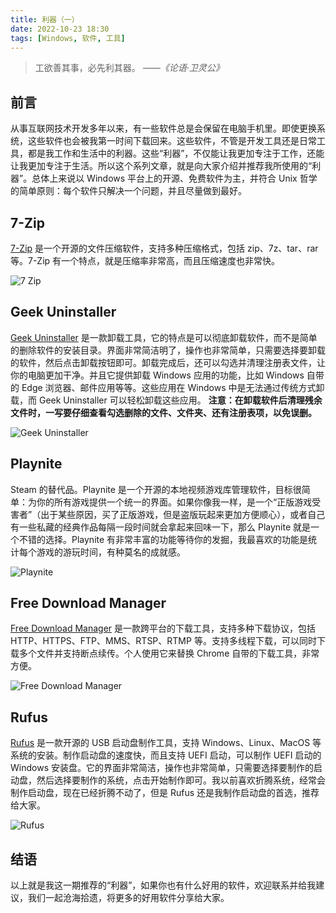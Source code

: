 ```yaml
---
title: 利器（一）
date: 2022-10-23 18:30
tags: [Windows, 软件, 工具]
---
```


>工欲善其事，必先利其器。
*——《论语·卫灵公》*

## 前言

从事互联网技术开发多年以来，有一些软件总是会保留在电脑手机里。即使更换系统，这些软件也会被我第一时间下载回来。这些软件，不管是开发工具还是日常工具，都是我工作和生活中的利器。这些“利器”，不仅能让我更加专注于工作，还能让我更加专注于生活。所以这个系列文章，就是向大家介绍并推荐我所使用的“利器”。总体上来说以 Windows 平台上的开源、免费软件为主，并符合 Unix 哲学的简单原则：每个软件只解决一个问题，并且尽量做到最好。

## 7-Zip

[7-Zip](https://www.7-zip.org/) 是一个开源的文件压缩软件，支持多种压缩格式，包括 zip、7z、tar、rar 等。7-Zip 有一个特点，就是压缩率非常高，而且压缩速度也非常快。

![7 Zip](/img/7-zip.png)

## Geek Uninstaller

[Geek Uninstaller](https://geekuninstaller.com/) 是一款卸载工具，它的特点是可以彻底卸载软件，而不是简单的删除软件的安装目录。界面非常简洁明了，操作也非常简单，只需要选择要卸载的软件，然后点击卸载按钮即可。卸载完成后，还可以勾选并清理注册表文件，让你的电脑更加干净。并且它提供卸载 Windows 应用的功能，比如 Windows 自带的 Edge 浏览器、邮件应用等等。这些应用在 Windows 中是无法通过传统方式卸载，而 Geek Uninstaller 可以轻松卸载这些应用。
**注意：在卸载软件后清理残余文件时，一写要仔细查看勾选删除的文件、文件夹、还有注册表项，以免误删。**

![Geek Uninstaller](/img/geek-uninstaller.png)

## Playnite

Steam 的替代品。Playnite 是一个开源的本地视频游戏库管理软件，目标很简单：为你的所有游戏提供一个统一的界面。如果你像我一样，是一个“正版游戏受害者”（出于某些原因，买了正版游戏，但是盗版玩起来更加方便顺心），或者自己有一些私藏的经典作品每隔一段时间就会拿起来回味一下，那么 Playnite 就是一个不错的选择。Playnite 有非常丰富的功能等待你的发掘，我最喜欢的功能是统计每个游戏的游玩时间，有种莫名的成就感。

![Playnite](/img/playnite.jpg)

## Free Download Manager

[Free Download Manager](https://www.freedownloadmanager.org/) 是一款跨平台的下载工具，支持多种下载协议，包括 HTTP、HTTPS、FTP、MMS、RTSP、RTMP 等。支持多线程下载，可以同时下载多个文件并支持断点续传。个人使用它来替换 Chrome 自带的下载工具，非常方便。

![Free Download Manager](/img/free-download-manager.png)

## Rufus

[Rufus](https://rufus.ie/) 是一款开源的 USB 启动盘制作工具，支持 Windows、Linux、MacOS 等系统的安装。制作启动盘的速度快，而且支持 UEFI 启动，可以制作 UEFI 启动的 Windows 安装盘。它的界面非常简洁，操作也非常简单，只需要选择要制作的启动盘，然后选择要制作的系统，点击开始制作即可。我以前喜欢折腾系统，经常会制作启动盘，现在已经折腾不动了，但是 Rufus 还是我制作启动盘的首选，推荐给大家。

![Rufus](/img/rufus.png)

## 结语

以上就是我这一期推荐的“利器”，如果你也有什么好用的软件，欢迎联系并给我建议，我们一起沧海拾遗，将更多的好用软件分享给大家。

